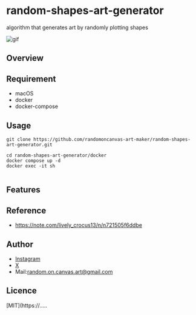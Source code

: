 # random-shapes-art-generator
algorithm that generates art by randomly plotting shapes

![gif](https://github.com/randomoncanvas-art-maker/random-shapes-art-generator/blob/feature/infrastructure/images/sample_animation_seahorse.GIF)

## Overview

## Requirement
- macOS
- docker
- docker-compose
## Usage
```
git clone https://github.com/randomoncanvas-art-maker/random-shapes-art-generator.git
```

```
cd random-shapes-art-generator/docker
docker compose up -d
docker exec -it sh
```

```

```
## Features

## Reference
- https://note.com/lively_crocus13/n/n721505f6ddbe
## Author

- [Instagram](https://www.instagram.com/random.on.canvas_art?igsh=dTRkaGRwZ3NnNXBo&utm_source=qr)
- [X]()
- Mail:random.on.canvas.art@gmail.com

## Licence

[MIT](https://.....

